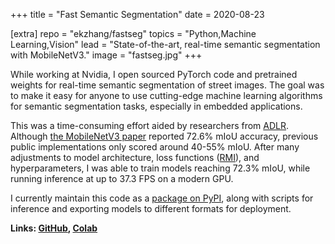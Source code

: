 +++
title = "Fast Semantic Segmentation"
date = 2020-08-23

[extra]
repo = "ekzhang/fastseg"
topics = "Python,Machine Learning,Vision"
lead = "State-of-the-art, real-time semantic segmentation with MobileNetV3."
image = "fastseg.jpg"
+++

While working at Nvidia, I open sourced PyTorch code and pretrained weights for
real-time semantic segmentation of street images. The goal was to make it easy
for anyone to use cutting-edge machine learning algorithms for semantic
segmentation tasks, especially in embedded applications.

This was a time-consuming effort aided by researchers from
[ADLR](https://nv-adlr.github.io/). Although
[the MobileNetV3 paper](https://arxiv.org/abs/1905.02244v5) reported 72.6% mIoU
accuracy, previous public implementations only scored around 40-55% mIoU. After
many adjustments to model architecture, loss functions
([RMI](https://arxiv.org/abs/1910.12037)), and hyperparameters, I was able to
train models reaching 72.3% mIoU, while running inference at up to 37.3 FPS on a
modern GPU.

I currently maintain this code as a
<a href="https://pypi.org/project/fastseg/">package on PyPI</a>, along with
scripts for inference and exporting models to different formats for deployment.

**Links: [GitHub](https://github.com/ekzhang/fastseg),
[Colab](https://colab.research.google.com/github/ekzhang/fastseg/blob/master/demo/fastseg-semantic-segmentation.ipynb)**

